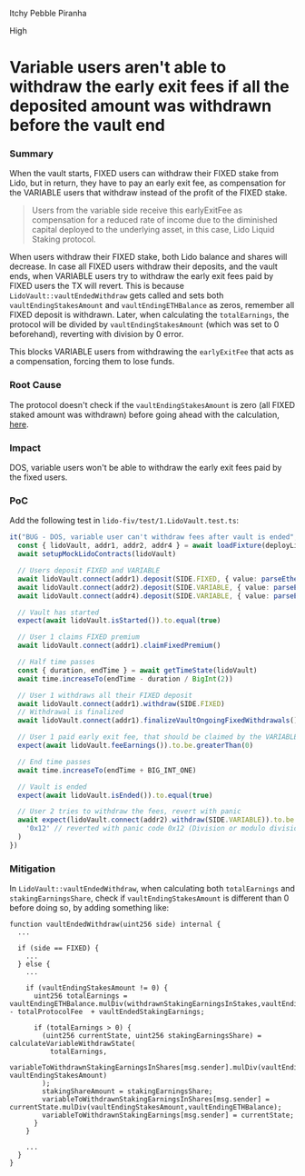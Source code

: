 Itchy Pebble Piranha

High

# Variable users aren't able to withdraw the early exit fees if all the deposited amount was withdrawn before the vault end

### Summary

When the vault starts, FIXED users can withdraw their FIXED stake from Lido, but in return, they have to pay an early exit fee, as compensation for the VARIABLE users that withdraw instead of the profit of the FIXED stake.
>Users from the variable side receive this earlyExitFee as compensation for a reduced rate of income due to the diminished capital deployed to the underlying asset, in this case, Lido Liquid Staking protocol.

When users withdraw their FIXED stake, both Lido balance and shares will decrease. In case all FIXED users withdraw their deposits, and the vault ends, when VARIABLE users try to withdraw the early exit fees paid by FIXED users the TX will revert. This is because `LidoVault::vaultEndedWithdraw` gets called and sets both `vaultEndingStakesAmount` and `vaultEndingETHBalance` as zeros, remember all FIXED deposit is withdrawn. Later, when calculating the `totalEarnings`, the protocol will be divided by `vaultEndingStakesAmount` (which was set to 0 beforehand), reverting with division by 0 error.

This blocks VARIABLE users from withdrawing the `earlyExitFee` that acts as a compensation, forcing them to lose funds.

### Root Cause

The protocol doesn't check if the `vaultEndingStakesAmount` is zero (all FIXED staked amount was withdrawn) before going ahead with the calculation, [here](https://github.com/sherlock-audit/2024-08-saffron-finance/blob/main/lido-fiv/contracts/LidoVault.sol#L775).

### Impact

DOS, variable users won't be able to withdraw the early exit fees paid by the fixed users.

### PoC

Add the following test in `lido-fiv/test/1.LidoVault.test.ts`:

```typescript
it("BUG - DOS, variable user can't withdraw fees after vault is ended", async () => {
  const { lidoVault, addr1, addr2, addr4 } = await loadFixture(deployLidoVaultFixture)
  await setupMockLidoContracts(lidoVault)

  // Users deposit FIXED and VARIABLE
  await lidoVault.connect(addr1).deposit(SIDE.FIXED, { value: parseEther('1000') })
  await lidoVault.connect(addr2).deposit(SIDE.VARIABLE, { value: parseEther('15') })
  await lidoVault.connect(addr4).deposit(SIDE.VARIABLE, { value: parseEther('15') })

  // Vault has started
  expect(await lidoVault.isStarted()).to.equal(true)

  // User 1 claims FIXED premium
  await lidoVault.connect(addr1).claimFixedPremium()

  // Half time passes
  const { duration, endTime } = await getTimeState(lidoVault)
  await time.increaseTo(endTime - duration / BigInt(2))

  // User 1 withdraws all their FIXED deposit
  await lidoVault.connect(addr1).withdraw(SIDE.FIXED)
  // Withdrawal is finalized
  await lidoVault.connect(addr1).finalizeVaultOngoingFixedWithdrawals()

  // User 1 paid early exit fee, that should be claimed by the VARIABLE users
  expect(await lidoVault.feeEarnings()).to.be.greaterThan(0)

  // End time passes
  await time.increaseTo(endTime + BIG_INT_ONE)

  // Vault is ended
  expect(await lidoVault.isEnded()).to.equal(true)

  // User 2 tries to withdraw the fees, revert with panic
  await expect(lidoVault.connect(addr2).withdraw(SIDE.VARIABLE)).to.be.revertedWithPanic(
    '0x12' // reverted with panic code 0x12 (Division or modulo division by zero)
  )
})
```

### Mitigation

In `LidoVault::vaultEndedWithdraw`, when calculating both `totalEarnings` and `stakingEarningsShare`, check if `vaultEndingStakesAmount` is different than 0 before doing so, by adding something like:
```solidity
function vaultEndedWithdraw(uint256 side) internal {
  ...
  
  if (side == FIXED) {
    ...
  } else {
    ...

    if (vaultEndingStakesAmount != 0) {
      uint256 totalEarnings = vaultEndingETHBalance.mulDiv(withdrawnStakingEarningsInStakes,vaultEndingStakesAmount) - totalProtocolFee  + vaultEndedStakingEarnings;

      if (totalEarnings > 0) {
        (uint256 currentState, uint256 stakingEarningsShare) = calculateVariableWithdrawState(
          totalEarnings,
          variableToWithdrawnStakingEarningsInShares[msg.sender].mulDiv(vaultEndingETHBalance, vaultEndingStakesAmount)
        );
        stakingShareAmount = stakingEarningsShare;
        variableToWithdrawnStakingEarningsInShares[msg.sender] = currentState.mulDiv(vaultEndingStakesAmount,vaultEndingETHBalance);
        variableToWithdrawnStakingEarnings[msg.sender] = currentState;
      }
    }

    ...
  }
}
```